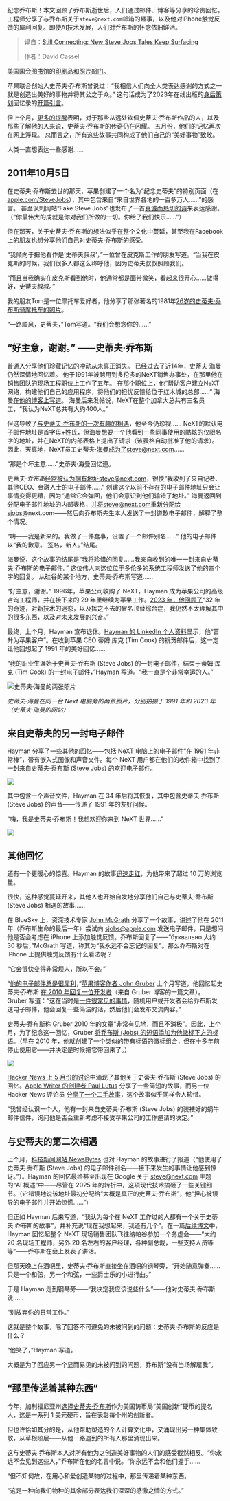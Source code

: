 <!--
title: 仍在连接：新的史蒂夫·乔布斯故事不断涌现
cover: https://cdn.thenewstack.io/media/2025/06/7174235e-1467px-steve_jobs_and_macintosh_computer_january_1984_by_bernard_gotfryd_-_edited.jpg
summary: 纪念乔布斯！本文回顾了乔布斯逝世后，人们通过邮件、博客等分享的珍贵回忆。工程师分享了与乔布斯关于`steve@next.com`邮箱的趣事，以及他对iPhone触觉反馈的犀利回复。即使AI技术发展，人们对乔布斯的怀念依旧鲜活。
-->

纪念乔布斯！本文回顾了乔布斯逝世后，人们通过邮件、博客等分享的珍贵回忆。工程师分享了与乔布斯关于`steve@next.com`邮箱的趣事，以及他对iPhone触觉反馈的犀利回复。即使AI技术发展，人们对乔布斯的怀念依旧鲜活。

> 译自：[Still Connecting: New Steve Jobs Tales Keep Surfacing](https://thenewstack.io/still-connecting-new-steve-jobs-tales-keep-surfacing/)
> 
> 作者：David Cassel

[美国国会图书馆](https://commons.wikimedia.org/wiki/Library_of_Congress)的[印刷品和照片部门](https://www.loc.gov/rr/print/)。

苹果联合创始人史蒂夫·乔布斯曾说过：“我相信人们向全人类表达感谢的方式之一就是创造出美好的事物并将其公之于众。” 这句话成为了2023年在线出版的[身后策划](https://thenewstack.io/steve-jobs-thanks-silicon-valley-in-new-posthumous-memoir/)回忆录的[开篇引言](https://book.stevejobsarchive.com/)。

但上个月，[更多的提醒](https://blog.hayman.net/2025/05/06/from-steve-jobs-great-idea.html)表明，对于那些从远处钦佩史蒂夫·乔布斯作品的人，以及那些了解他的人来说，史蒂夫·乔布斯的传奇仍在闪耀。 五月份，他们的记忆再次在网上浮现。 总而言之，所有这些故事共同构成了他们自己的“美好事物”致敬。

人类一直想表达一些感谢……

## 2011年10月5日

在史蒂夫·乔布斯去世的那天，苹果创建了一个名为“纪念史蒂夫”的特别页面（在 [apple.com/SteveJobs](https://www.apple.com/stevejobs/)），其中包含来自“来自世界各地的一百多万人……”的感言。 甚至讽刺网站“Fake Steve Jobs”也发布了一首[真诚而恳切的诗](https://web.archive.org/web/20120103092856/http://www.fakesteve.net/)来表达感谢。（“你最伟大的成就是你对我们所做的一切。你给了我们快乐……”）

但在那天，关于史蒂夫·乔布斯的想法似乎在整个文化中蔓延，甚至我在Facebook上的朋友也想分享他们自己对史蒂夫·乔布斯的感受。

“我倾向于把他看作是‘史蒂夫叔叔’，”一位曾在皮克斯工作的朋友写道。“当我在皮克斯的时候，我们很多人都这么称呼他，因为史蒂夫叔叔照顾我们。

“而且当我确实在皮克斯看到他时，他通常都是面带微笑，看起来很开心……做得好，史蒂夫叔叔。”

我的朋友Tom是一位摩托车爱好者，他分享了那张著名的1981年[26岁的史蒂夫·乔布斯骑摩托车的照片](https://www.cultofmac.com/news/photographer-behind-steve-jobs-national-portrait-gallery-photo-recalls-meeting-jobs-gallery)。

“一路顺风，史蒂夫，”Tom写道。“我们会想念你的……”

## “好主意，谢谢。” ——史蒂夫·乔布斯

普通人分享他们珍藏记忆的冲动从未真正消失。 已经过去了近14年，史蒂夫·海曼仍然深情地回忆着。 他于1991年被聘用到多伦多的NeXT销售办事处，在那里他在销售团队的现场工程职位上工作了五年。 在那个职位上，他“帮助客户建立NeXT网络，构建他们自己的应用程序，将他们的担忧反馈给位于红木城的总部……” 海曼[在他的博客上写道](https://blog.hayman.net/2025/05/12/another-steve-jobs-story-including.html)。 海曼后来发帖说，NeXT在整个加拿大总共有三名员工，“我认为NeXT总共有大约400人。”

但这导致了[与史蒂夫·乔布斯的一次有趣的相遇](https://www.newsbytesapp.com/news/science/former-next-engineer-shares-rare-email-of-steve-jobs/story)，他至今仍珍视…… NeXT的默认电子邮件地址是首字母+姓氏，但海曼想要一个他看到一些同事使用的酷炫的仅限名字的地址，并在NeXT的内部表格上提出了请求（该表格自动批准了他的请求）。 因此，天真地，NeXT员工史蒂夫·海曼成为了steve@next.com……

“那是个坏主意……”史蒂夫·海曼回忆道。

史蒂夫·*乔布斯*经常被认为拥有地址steve@next.com，很快“我收到了来自记者、其他CEO、金融人士的电子邮件……” 创建这个以前不存在的电子邮件地址只会让事情变得更糟，因为“通常它会弹回，他们会意识到他们输错了地址。” 海曼返回到分配电子邮件地址的内部表格，并将steve@next.com重新分配给sjobs@next.com——然后向乔布斯先生本人发送了一封道歉电子邮件，解释了整个情况。

“嗨——我是新来的。我做了一件蠢事，设置了一个邮件别名……” 他的电子邮件以“我的歉意。 签名，新人。”结尾。

海曼说，这个故事的结尾是“我将珍惜的回复……我亲自收到的唯一一封来自史蒂夫·乔布斯的电子邮件。” 这位伟人向这位位于多伦多的系统工程师发送了他的四个字的回复。 从硅谷的某个地方，史蒂夫·乔布斯写道……

“好主意，谢谢。”
1996年，苹果公司收购了 NeXT，Hayman 成为苹果公司的高级咨询工程师，并在接下来的 29 年里继续为苹果工作。[2023 年，他回顾了](https://blog.hayman.net/2023/09/18/half-my-life-at-apple.html)“32 年的奇迹，对新技术的迷恋，以及挥之不去的冒名顶替综合症，我仍然不太理解其中的很多东西，以及对未来发展的兴奋。”

最终，上个月，Hayman 宣布退休。[Hayman 的 LinkedIn 个人资料](https://www.linkedin.com/in/sthayman/?originalSubdomain=ca)显示，他“晋升为苹果客户”。在收到苹果 CEO 蒂姆·库克 (Tim Cook) 的祝贺邮件后，这一定让他回想起了 1991 年的美好回忆……

“我的职业生涯始于史蒂夫·乔布斯 (Steve Jobs) 的一封电子邮件，结束于蒂姆·库克 (Tim Cook) 的一封电子邮件，”Hayman 写道。“我一直是个非常幸运的人。”

![史蒂夫·海曼的两张照片](https://cdn.thenewstack.io/media/2025/06/b5d771f9-steve_hayman_with_his_next_computer_-_1991_and_2023__cropped_-1024x362.png)

*史蒂夫·海曼在同一台 Next 电脑旁的两张照片，分别拍摄于 1991 年和 2023 年（史蒂夫·海曼的网站）*

## 来自史蒂夫的另一封电子邮件

Hayman 分享了一些其他的回忆——包括 NeXT 电脑上的电子邮件“在 1991 年非常棒”，带有嵌入式图像和声音文件。每个 NeXT 用户都在他们的收件箱中找到了一封来自史蒂夫·乔布斯 (Steve Jobs) 的欢迎电子邮件。

![](https://cdn.thenewstack.io/media/2025/06/364b8462-screenshot-from-steve-hayman-image-of-next-computer-welcome-message-with-icons-and-steve-jobs-picture.png)

其中包含一个声音文件，Hayman 在 34 年后将其恢复，其中包含史蒂夫·乔布斯 (Steve Jobs) 的声音——传递了 1991 年的友好问候。

“嗨，我是史蒂夫·乔布斯！我想欢迎你来到 NeXT 世界……”

![](https://cdn.thenewstack.io/media/2025/06/cedb0bd1-screenshot-from-steve-hayman-image-of-next-computer-welcome-message-signed-by-steve-jobs-with-lip-service-icon.png)

## 其他回忆

还有一个更暖心的惊喜。Hayman 的故事[迅速走红](https://blog.hayman.net/2025/05/09/well-that-escalated-quickly-on.html)，为他带来了超过 10 万的浏览量。

很快，这种感觉蔓延开来，其他人也开始自发地分享他们自己与史蒂夫·乔布斯 (Steve Jobs) 相遇的故事……

在 BlueSky 上，资深技术专家 [John McGrath](https://www.linkedin.com/in/jmcgrath/details/experience/) 分享了一个故事，讲述了他在 2011 年（乔布斯生命的最后一年）尝试向 sjobs@apple.com 发送电子邮件，只是想问他是否会考虑在 iPhone 上添加触觉反馈。乔布斯回复了——“буквально 大约 30 秒后，”McGrath 写道，称其为“我永远不会忘记的回复”。那么乔布斯对在 iPhone 上提供触觉反馈有什么看法呢？

“它会很快变得非常烦人，所以不会。”

“[他的电子邮件总是很犀利](https://daringfireball.net/2025/05/15_years_later_very_insightful_and_not_negative)，”[苹果博客作者 John Gruber](https://daringfireball.net/) 上个月写道，他回忆起史蒂夫·乔布斯 [在 2010 年回复一位开发者](https://www.taoeffect.com/blog/2010/04/steve-jobs-response-on-section-3-3-1/)（来自 Gruber 博客的一篇文章）。Gruber 写道：“这在当时是[一件很常见的事情](https://www.macstories.net/news/steve-jobs-what-have-you-done-thats-so-great/)，随机用户或开发者会给乔布斯发送电子邮件，他会回复一些简洁的话，然后他们会发布交流内容。”

史蒂夫·乔布斯称 Gruber 2010 年的文章“非常有见地，而且不消极”。因此，上个月，为了纪念这一回忆，Gruber [将乔布斯 (Jobs) 的短语添加为他徽标下方的标语](https://daringfireball.net/2025/05/more_insight_and_not-negativity)。（早在 2010 年，他就创建了一个类似的带有标语的徽标组合，但在十多年前停止使用它——并决定是时候把它带回来了。）

![](https://cdn.thenewstack.io/media/2025/06/f9ef3c94-screenshot-of-daring-fireball-logo-very-insightful-and-not-negative.png)

[Hacker News 上 5 月份的讨论](https://news.ycombinator.com/item?id=43929724)中涌现了其他关于史蒂夫·乔布斯 (Steve Jobs) 的回忆。[Apple Writer 的创建者 Paul Lutus](https://news.ycombinator.com/item?id=43931874) 分享了一些简短的故事，而另一位 Hacker News 评论员 [分享了一个二手故事](https://news.ycombinator.com/item?id=43946947)，这个故事似乎同样令人珍惜。

“我曾经认识一个人，他有一封来自史蒂夫·乔布斯 (Steve Jobs) 的装裱好的蜗牛邮件信件，询问他是否会重新考虑不接受苹果公司的工作邀请的决定。”

## 与史蒂夫的第二次相遇

上个月，[科技新闻网站 NewsBytes](https://www.newsbytesapp.com/news/science/former-next-engineer-shares-rare-email-of-steve-jobs/story) 也对 Hayman 的故事进行了报道（“他使用了史蒂夫·乔布斯 (Steve Jobs) 的电子邮件别名——接下来发生的事情让他感到惊讶。”）。Hayman 的回忆最终甚至出现在 Google 关于 steve@next.com 主题的“AI 概述”中——尽管在 2025 年的转折中，这项现代技术搞砸了一些关键细节。（它错误地说该地址最初分配给“大概是真正的史蒂夫·乔布斯”，他“担心被误导的电子邮件并开始惊慌……”）

但正如 Hayman 后来写道，“我认为每个在 NeXT 工作过的人都有一个关于史蒂夫·乔布斯的故事”，并补充说“现在我想起来，我还有几个”。在一篇[后续博文](https://blog.hayman.net/2025/05/12/another-steve-jobs-story-including.html)中，Hayman 回忆起整个 NeXT 现场销售团队飞往纳帕谷参加一个务虚会——“大约 20 名现场工程师，另外 20 名左右的客户经理，各种副总裁，一些支持人员等等”——乔布斯在会上发表了讲话。

但那天晚上在酒吧里，史蒂夫·乔布斯直接坐在酒吧的钢琴旁，“开始随意弹奏……只是一个和弦，另一个和弦，一些爵士乐的小进行曲。”

于是 Hayman 走到钢琴旁——“我决定我应该说些什么”——他对史蒂夫·乔布斯说……

“别放弃你的日常工作。”

这就是整个故事，除了回答不可避免的未被问到的问题：史蒂夫·乔布斯的反应是什么？

“他笑了，”Hayman 写道。

大概是为了回应另一个显而易见的未被问到的问题，乔布斯“没有当场解雇我”。

## “那里传递着某种东西”

今年，加利福尼亚州[选择史蒂夫·乔布斯](https://www.gov.ca.gov/2025/02/19/california-nominates-steve-jobs-for-its-american-innovation-coin-1-coin-to-be-produced-by-u-s-mint/)作为美国铸币局“美国创新”硬币的提名人，这是一系列 1 美元硬币，旨在表彰每个州的创新者。

但也许恰如其分的是，从他帮助塑造的个人计算文化中，又涌现出另一种集体致敬，从草根阶层——从他一路遇到的所有人那里涌现出来。

这与史蒂夫·乔布斯本人对所有他为之创造美好事物的人们的感受截然相反。“你永远不会见到这些人，”乔布斯在他的名言中说。“你永远不会和他们握手……

“但不知何故，在用心和爱创造某物的过程中，那里传递着某种东西。

“这是一种向我们物种的其余部分表达我们深深的感激之情的方式。”